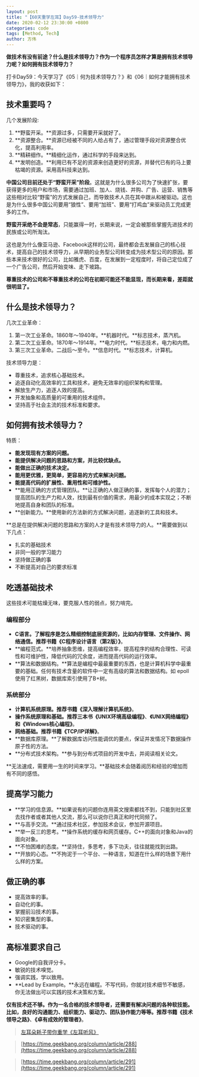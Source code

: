 ```yaml
---
layout: post
title: "【60天重学左耳】Day59-技术领导力"
date: 2020-02-12 23:30:00 +0800
categories: code
tags: [Method, Tech]
author: 方伟
---
```


**做技术有没有前途？什么是技术领导力？作为一个程序员怎样才算是拥有技术领导力呢？如何拥有技术领导力？**

<!--more-->

打卡Day59：今天学习了《05｜何为技术领导力？》和《06｜如何才能拥有技术领导力》，我的收获如下：

## 技术重要吗？

几个发展阶段:

1. **野蛮开采。**资源过多，只需要开采就好了。
2. **资源整合。**资源已经被不同的人给占有了，通过管理手段对资源整合优化，提高利用率。
3. **精耕细作。**精细化运作，通过科学的手段来达到。
4. **发明创造。**利用已有不足的资源来创造更好的资源，并替代已有的马上要枯竭的资源。采用高科技来达到。

**中国公司目前还处于“野蛮开采”阶段**。这就是为什么很多公司为了快速扩张，要获得更多的用户和市场，需要通过加班、加人、烧钱、并购、广告、运营、销售等这些相对比较“野蛮”的方式发展自己，而导致技术人员在其中跟从和被驱动。这也是为什么很多中国公司要用“狼性”、要用“加班”、要用“打鸡血”来驱动员工完成更多的工作。

**野蛮开采绝不会是常态**，只能赢得一时，长期来说，一定会被那些掌握先进技术的民族或公司所淘汰。

这也是为什么像亚马逊、Facebook这样的公司，最终都会去发展自己的核心技术，提高自己的技术领导力，从早期的业务型公司转变成为技术型公司的原因。那些本来技术很好的公司，比如雅虎、百度，在发展到一定程度时，将自己定位成了一个广告公司，然后开始变味、走下坡路。

**尊重技术的公司和不尊重技术的公司在初期可能还不能显现，而长期来看，差距就很明显了。**

## 什么是技术领导力？

几次工业革命：

1. 第一次工业革命。1860年～1940年。**机器时代。**标志技术，蒸汽机。
2. 第二次工业革命。1870年～1914年。**电力时代。**标志技术，电力和内燃。
3. 第三次工业革命。二战后～至今。**信息时代。**标志技术，计算机。

技术领导力是：

* 尊重技术，追求核心基础技术。
* 追逐自动化高效率的工具和技术，避免无效率的组织架构和管理。
* 解放生产力，追逐人效的提高。
* 开发抽象和高质量的可重用的技术组件。
* 坚持高于社会主流的技术标准和要求。

## 如何拥有技术领导力？

特质：

* **能发现现有方案的问题。**
* **能提供解决问题的思路和方案，并比较优缺点。**
* **能做出正确的技术决定。**
* **能用更优雅，更简单，更容易的方式来解决问题。**
* **能提高代码的扩展性、重用性和可维护性。**
* **能用正确的方式管理团队。**让正确的人做正确的事，发挥每个人的潜力；提高团队的生产力和人效，找到最有价值的需求，用最少的成本实现之；不断地提高自身和团队的标准。
* **创新能力。**使用新的方法新的方式解决问题，追逐新的工具和技术。

**总是在提供解决问题的思路和方案的人才是有技术领导力的人。**需要做到以下几点：

* 扎实的基础技术
* 非同一般的学习能力
* 坚持做正确的事
* 不断提高对自己的要求标准

## 吃透基础技术

这些技术可能枯燥无味，要克服人性的弱点，努力啃完。

### 编程部分

* **C语言。**了解程序是怎么精细控制底层资源的，比如内存管理、文件操作、网络通信。推荐书籍**《C程序设计语言（第2版）》**。
* **编程范式。**培养抽象思维，提高编程效率，提高程序的结构合理性、可读性和可维护性，降低代码的冗余度，进而提高代码的运行效率。
* **算法和数据结构。**算法是编程中最最重要的东西，也是计算机科学中最重要的基础。任何有技术含量的软件中一定有高级的算法和数据结构。如 epoll使用了红黑树，数据库索引使用了B+树。

### 系统部分

* **计算机系统原理。**推荐书籍**《深入理解计算机系统》**。
* **操作系统原理和基础。**推荐三本书**《UNIX环境高级编程》**、**《UNIX网络编程》**和**《Windows核心编程》**。
* **网络基础。**推荐书籍**《TCP/IP详解》**。
* **数据库原理。**了解数据库访问性能调优的要点，保证并发情况下数据操作原子性的方法。
* **分布式技术架构。**参与到分布式项目的开发中去，并阅读相关论文。

**无法速成，需要用一生的时间来学习。**基础技术会随着阅历和经验的增加而有不同的感悟。

## 提高学习能力

* **学习的信息源。**如果说有的问题你连用英文搜索都找不到，只能到社区里去找作者或者其他人交流，那么可以说你已真正和时代同频了。
* **与高手交流。**通过技术社区，参加技术会议，参加开源项目。
* **举一反三的思考。**操作系统的缓存和网页缓存。C++的面向对象和Java的面向对象。
* **不怕困难的态度。**坚持住，多思考，多下功夫，往往就能找到出路。
* **开放的心态。**不拘泥于一个平台、一种语言，知道在什么样的场景下用什么样的方案。

## 做正确的事

* 提高效率的事。
* 自动化的事。
* 掌握前沿技术的事。
* 知识密集型的事。
* 技术驱动的事。

## 高标准要求自己 

* Google的自我评分卡。
* 敏锐的技术嗅觉。
* 强调实践，学以致用。
* **Lead by Example。**永远在编程。不写代码，你就对技术细节不敏感，你无法做出可以实践的技术决策和方案。

**仅有技术还不够。**作为一名合格的技术领导者，还需要有解决问题的各种软技能。比如，良好的沟通能力、组织能力、驱动力、团队协作能力等等。推荐书籍**《技术领导之路》**、**《卓有成效的管理者》**。

> [左耳朵耗子带你重学《左耳听风》](https://time.geekbang.org/column/article/177414)

> [https://time.geekbang.org/column/article/288](https://time.geekbang.org/column/article/288)

> [https://time.geekbang.org/column/article/291](https://time.geekbang.org/column/article/291)



